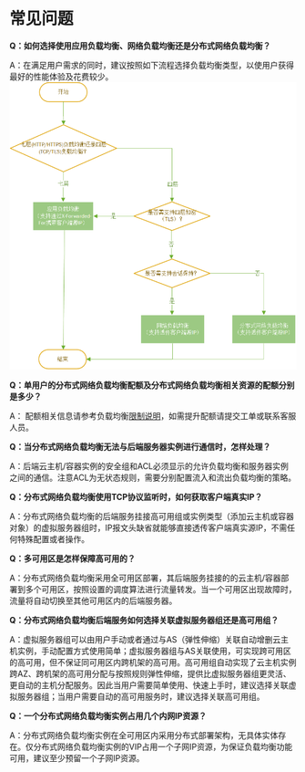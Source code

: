 # 常见问题

**Q：如何选择使用应用负载均衡、网络负载均衡还是分布式网络负载均衡？**

A：在满足用户需求的同时，建议按照如下流程选择负载均衡类型，以使用户获得最好的性能体验及花费较少。
![LB类型选择](../../../../image/Networking/Distributed-Network-Load-Balancer/DNLB-022.png)

**Q：单用户的分布式网络负载均衡配额及分布式网络负载均衡相关资源的配额分别是多少？**

A： 配额相关信息请参考负载均衡[限制说明](../Introduction/Restrictions.md)，如需提升配额请提交工单或联系客服人员。

**Q：当分布式网络负载均衡无法与后端服务器实例进行通信时，怎样处理？**

A：后端云主机/容器实例的安全组和ACL必须显示的允许负载均衡和服务器实例之间的通信。注意ACL为无状态规则，需要分别配置流入和流出负载均衡的策略。

**Q：分布式网络负载均衡使用TCP协议监听时，如何获取客户端真实IP？**

A：分布式网络负载均衡的后端服务挂接高可用组或实例类型（添加云主机或容器对象）的虚拟服务器组时，IP报文头缺省就能够直接透传客户端真实源IP，不需任何特殊配置或者操作。
   
**Q：多可用区是怎样保障高可用的？**

A：分布式网络负载均衡采用全可用区部署，其后端服务挂接的的云主机/容器部署到多个可用区，按照设置的调度算法进行流量转发。当一个可用区出现故障时，流量将自动切换至其他可用区内的后端服务器。

   
**Q：分布式网络负载均衡后端服务如何选择关联虚拟服务器组还是高可用组？**

A：虚拟服务器组可以由用户手动或者通过与AS（弹性伸缩）关联自动增删云主机实例，手动配置方式使用简单；虚拟服务器组与AS关联使用，可实现跨可用区的高可用，但不保证同可用区内跨机架的高可用。高可用组自动实现了云主机实例跨AZ、跨机架的高可用分配与按照规则弹性伸缩，提供比虚拟服务器组更灵活、更自动的主机分配服务。因此当用户需要简单使用、快速上手时，建议选择关联虚拟服务器组；当用户需要自动的高可用服务时，建议选择关联高可用组。

   
**Q：一个分布式网络负载均衡实例占用几个内网IP资源？**

A：分布式网络负载均衡实例在全可用区内采用分布式部署架构，无具体实体存在。仅分布式网络负载均衡实例的VIP占用一个子网IP资源，为保证负载均衡功能可用，建议至少预留一个子网IP资源。
